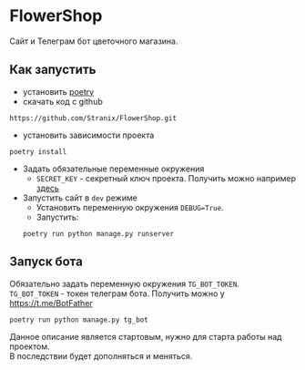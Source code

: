 # FlowerShop
Сайт и Телеграм бот цветочного магазина.

## Как запустить
 - установить [poetry](https://python-poetry.org/docs/#installation)
 - скачать код с github
```shell
https://github.com/Stranix/FlowerShop.git
```
 - установить зависимости проекта
```shell
poetry install
```
 - Задать обязательные переменные окружения
    - `SECRET_KEY` - секретный ключ проекта. Получить можно например [здесь](https://djecrety.ir/)
 - Запустить сайт в `dev` режиме
   - Установить переменную окружения `DEBUG=True`.
   - Запустить:
   ```shell
   poetry run python manage.py runserver
   ```
## Запуск бота
Обязательно задать переменную окружения `TG_BOT_TOKEN`.  
`TG_BOT_TOKEN` - токен телеграм бота. Получить можно у https://t.me/BotFather
```shell
poetry run python manage.py tg_bot
```

Данное описание является стартовым, нужно для старта работы над проектом.  
В последствии будет дополняться и меняться.